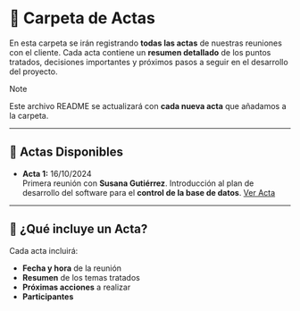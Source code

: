 # 📂 **Carpeta de Actas**

En esta carpeta se irán registrando **todas las actas** de nuestras reuniones con el cliente. Cada acta contiene un **resumen detallado** de los puntos tratados, decisiones importantes y próximos pasos a seguir en el desarrollo del proyecto.

> [!NOTE]
> Este archivo README se actualizará con **cada nueva acta** que añadamos a la carpeta.  

---

## 📑 **Actas Disponibles**

- **Acta 1:** 16/10/2024  
   Primera reunión con **Susana Gutiérrez**. Introducción al plan de desarrollo del software para el **control de la base de datos**. [Ver Acta](/documentos/actas/acta1.md)

---

## 📝 **¿Qué incluye un Acta?**
Cada acta incluirá:

- **Fecha y hora** de la reunión
- **Resumen** de los temas tratados
- **Próximas acciones** a realizar
- **Participantes**